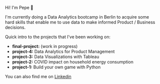 Hi! I'm Pepe 👋

I'm currently doing a Data Analytics bootcamp in Berlin to acquire some hard skills that enable me to use data to make informed Product / Business decisions. 

Quick intro to the projects that I've been working on: 

- **final-project:** (work in progress)
- **project-4:** Data Analytics for Product Management
- **project-3:** Data Visualizations with Tableau
- **project-2:** COVID impact on household energy consumption
- **project-1:** Build your own game with Python

You can also find me on [Linkedin](https://www.linkedin.com/in/pepenunez/)
